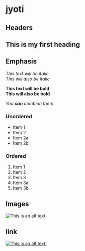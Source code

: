 # jyoti
## Headers
## This is  my first heading 
## 
## Emphasis

*This text will be italic*  
_This will also be italic_

**This text will be bold**  
__This will also be bold__

_You **can** combine them_
### Unordered

* Item 1
* Item 2
* Item 2a
* Item 2b
### Ordered

1. Item 1
1. Item 2
1. Item 3
  1. Item 3a
  1. Item 3b

## Images
![This is an alt text.]( https://kgo.googleusercontent.com/profile_vrt_raw_bytes_1587515358_10512.png  "This is a sample image.")

## link
[![This is an alt text.]( https://avatars.githubusercontent.com/u/131436?s=280&v=4 "This is a sample image.")](https://www.w3schools.com/)
